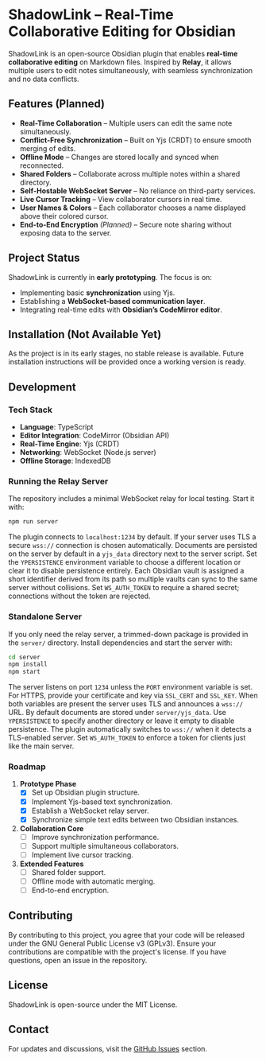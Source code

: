 # ShadowLink – Real-Time Collaborative Editing for Obsidian

ShadowLink is an open-source Obsidian plugin that enables **real-time collaborative editing** on Markdown files. Inspired by **Relay**, it allows multiple users to edit notes simultaneously, with seamless synchronization and no data conflicts.

## Features (Planned)

- **Real-Time Collaboration** – Multiple users can edit the same note simultaneously.
- **Conflict-Free Synchronization** – Built on Yjs (CRDT) to ensure smooth merging of edits.
- **Offline Mode** – Changes are stored locally and synced when reconnected.
- **Shared Folders** – Collaborate across multiple notes within a shared directory.
- **Self-Hostable WebSocket Server** – No reliance on third-party services.
- **Live Cursor Tracking** – View collaborator cursors in real time.
- **User Names & Colors** – Each collaborator chooses a name displayed above their colored cursor.
- **End-to-End Encryption** *(Planned)* – Secure note sharing without exposing data to the server.

## Project Status

ShadowLink is currently in **early prototyping**. The focus is on:
- Implementing basic **synchronization** using Yjs.
- Establishing a **WebSocket-based communication layer**.
- Integrating real-time edits with **Obsidian’s CodeMirror editor**.

## Installation (Not Available Yet)

As the project is in its early stages, no stable release is available. Future installation instructions will be provided once a working version is ready.

## Development

### Tech Stack

- **Language**: TypeScript
- **Editor Integration**: CodeMirror (Obsidian API)
- **Real-Time Engine**: Yjs (CRDT)
- **Networking**: WebSocket (Node.js server)
- **Offline Storage**: IndexedDB

### Running the Relay Server

The repository includes a minimal WebSocket relay for local testing. Start it with:

```bash
npm run server
```

The plugin connects to `localhost:1234` by default. If your server uses TLS a
secure `wss://` connection is chosen automatically. Documents are persisted on
the server by default in a `yjs_data` directory next to the server script. Set
the `YPERSISTENCE` environment variable to choose a different location or clear
it to disable persistence entirely. Each Obsidian vault is assigned a short
identifier derived from its path so multiple vaults can sync to the same server
without collisions.
Set `WS_AUTH_TOKEN` to require a shared secret; connections without the token
are rejected.

### Standalone Server

If you only need the relay server, a trimmed-down package is provided in the
`server/` directory. Install dependencies and start the server with:

```bash
cd server
npm install
npm start
```

The server listens on port `1234` unless the `PORT` environment variable is set.
For HTTPS, provide your certificate and key via `SSL_CERT` and `SSL_KEY`. When
both variables are present the server uses TLS and announces a `wss://` URL.
By default documents are stored under `server/yjs_data`. Use `YPERSISTENCE` to
specify another directory or leave it empty to disable persistence. The plugin
automatically switches to `wss://` when it detects a TLS-enabled server.
Set `WS_AUTH_TOKEN` to enforce a token for clients just like the main server.

### Roadmap

1. **Prototype Phase**
   - [x] Set up Obsidian plugin structure.
   - [x] Implement Yjs-based text synchronization.
   - [x] Establish a WebSocket relay server.
   - [x] Synchronize simple text edits between two Obsidian instances.

2. **Collaboration Core**
   - [ ] Improve synchronization performance.
   - [ ] Support multiple simultaneous collaborators.
   - [ ] Implement live cursor tracking.

3. **Extended Features**
   - [ ] Shared folder support.
   - [ ] Offline mode with automatic merging.
   - [ ] End-to-end encryption.

## Contributing

By contributing to this project, you agree that your code will be released under the GNU General Public License v3 (GPLv3). Ensure your contributions are compatible with the project's license. If you have questions, open an issue in the repository.

## License

ShadowLink is open-source under the MIT License.

## Contact

For updates and discussions, visit the [GitHub Issues](https://github.com/Phobetore/ShadowLink/issues) section.
